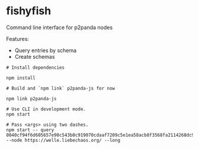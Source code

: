 # fishyfish

Command line interface for p2panda nodes

Features:

- Query entries by schema
- Create schemas

```
# Install dependencies

npm install

# Build and `npm link` p2panda-js for now

npm link p2panda-js

# Use CLI in development mode.
npm start

# Pass <args> using two dashes.
npm start -- query 0040cf94f6d605657e90c543b0c919070cdaaf7209c5e1ea58acb8f3568fa2114268dc9ac3bafe12af277d286fce7dc59b7c0c348973c4e9dacbe79485e56ac2a702 --node https://welle.liebechaos.org/ --long
```
